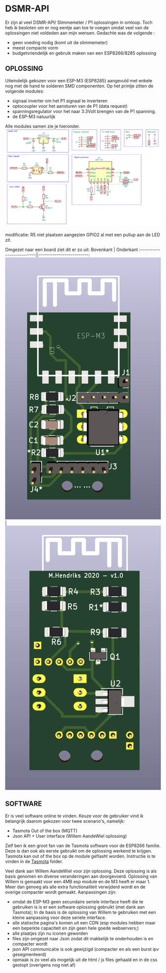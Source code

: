 # DSMR-API
Er zijn al veel DSMR-API/ Slimmemeter / P1 oplossingen in omloop. Toch heb ik besloten om er nog eentje aan toe te voegen omdat veel van de oplossingen niet voldeden aan mijn wensen. Gedachte was de volgende :
- geen voeding nodig (komt uit de slimmemeter)
- meest compacte vorm
- budgetvriendelijk en gebruik maken van een ESP8266/8285 oplossing

## OPLOSSING
Uiteindelijk gekozen voor een ESP-M3 (ESP8285) aangevuld met enkele nog met de hand te solderen SMD componenten.
Op het printje zitten de volgende modules:
- signaal inverter om het P1 signaal te inverteren
- optocoupler voor het aansturen van de P1 (data request)
- spanningsregulator voor het naar 3.3Volt brengen van de P1 spanning.
- de ESP-M3 natuurlijk

Alle modules samen zie je hieronder.
![Kicad schema](hardware/v1-kicad-schema.png) 

modificatie: R5 niet plaatsen aangezien GPIO2 al met een pullup aan de LED zit.

Omgezet naar een board ziet dit er zo uit:
Bovenkant             |  Onderkant
:-------------------------:|:-------------------------:
![hardware bovenkant](hardware/v1-print-boven.png)  |  ![hardware onderkant](hardware/v1-print-onder.png) 
 
## SOFTWARE
Er is veel software online te vinden. Keuze voor de gebruiker vind ik belangrijk daarom gekozen voor twee scenario's, namelijk:
- Tasmota Out of the box (MQTT)
- Json API + User interface (Willem AandeWiel oplossing)

Zelf ben ik een groot fan van de Tasmota software voor de ESP8266 familie. Deze is dan ook als eerste gebruikt om de oplossing werkend te krijgen. Tasmota kan out of the box op de module geflasht worden. Instructie is te vinden in de [Tasmota](tasmota) folder.

Veel dank aan Willem AandeWiel voor zijn oplossing. Deze oplossing is als basis genomen en diverse veranderingen aan doorgevoerd. Oplossing van Willem is gemaakt voor een 4MB esp module en de M3 heeft er maar 1. Meer dan genoeg als alle extra functionaliteit verwijderd wordt en de overige compacter wordt gemaakt.
Aanpassingen zijn:
- omdat de ESP-M3 geen secundaire seriele interface heeft die te gebruiken is is er een software oplossing gebruikt (met dank aan Tasmota); In de basis is de oplossing van Willem te gebruiken met een kleine aanpassing voor deze seriele interface.
- alle statische pagina's komen uit een CDN (esp modules hebben maar een beperkte capaciteit en zijn geen hele goede webservers;)
- alle plaatjes zijn nu iconen geworden
- files zijn omgezet naar Json zodat dit makkelijk te onderhouden is en compacter wordt
- json API communicatie is ook gewijzigd (compacter en als een burst ipv gesegmenteerd)
- opmaak is zo veel als mogelijk uit de html / js files gehaald en in de css gestopt (overigens nog niet af)